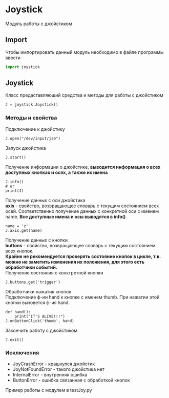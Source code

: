 # Joystick
Модуль работы с джойстиком
## Import
Чтобы импортировать данный модуль необходимо в файле программы ввести
```python
import joystick
```
## Joystick
Класс предаставляющий средства и методы для работы с джойстиком 
```python
J = joystick.Joystick()
```
### Методы и свойства
Подключение к джойстику 
```
J.open("/dev/input/js0")
```
Запуск джойстика
```
J.start()
```
Получение информации о джойстике, **выводится информация о всех доступных кнопках и осях, а также их имена**
``` 
J.info()
# or
print(J)
```
Получение данных с оси джойстика                                  
**axis** - свойство, возвращающее словарь с текущим состоянием всех осей.
Соответственно получение данных с конкретной оси с именем name. **Все доступные имена и осы выводятся в info()**
```
name = 'z'
J.axis.get(name)
```
Получение данных с кнопки                                             
**buttons** - свойство, возвращающее словарь с текущим состоянием всех кнопок.                              
**Крайне не рекомендуется проверять состояние кнопок в цикле,
т.к. можно не заметить изменения их положения, для этого есть обработчики событий.**               
Получение состояния с конктретной кнопки     
```
J.buttons.get('trigger')
```
Обработчики нажатия кнопок                                                                                 
Подключение ф-ии hand к кнопке с именем thumb. При нажатии этой кнопки вызовется ф-ия hand.
```
def hand():
    print("IT'S ALIVE!!!")
J.onButtonClick('thumb', hand)
```
Закончить работу с джойстиком
```
J.exit()
```
### Исключения
* JoyCrashError - крашнулся джойстик
* JoyNotFoundError - такого джойстика нет
* InternalError - внутренняя ошибка
* ButtonError - ошибка связанная с обработкой кнопок   

Пример работы с модулем в testJoy.py




